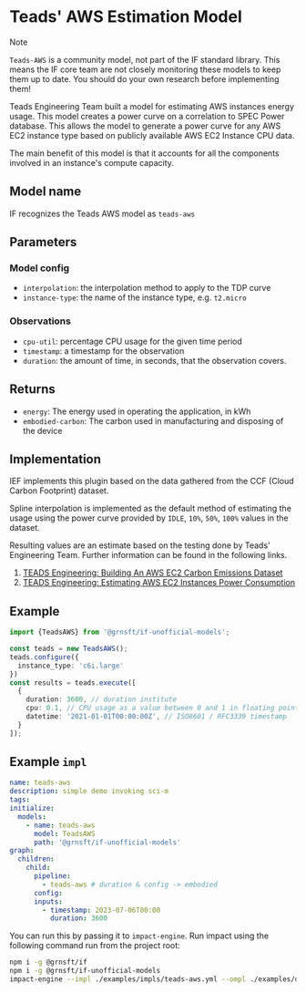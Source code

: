 # Teads' AWS Estimation Model

> [!NOTE]
> `Teads-AWS` is a community model, not part of the IF standard library. This means the IF core team are not closely monitoring these models to keep them up to date. You should do your own research before implementing them!


Teads Engineering Team built a model for estimating AWS instances energy usage. This model creates a power curve on a correlation to SPEC Power database. This allows the model to generate a power curve for any AWS EC2 instance type based on publicly available AWS EC2 Instance CPU data.

The main benefit of this model is that it accounts for all the components involved in an instance's compute capacity.


## Model name

IF recognizes the Teads AWS model as `teads-aws`

## Parameters

### Model config

- `interpolation`: the interpolation method to apply to the TDP curve
- `instance-type`: the name of the instance type, e.g. `t2.micro`

### Observations

- `cpu-util`: percentage CPU usage for the given time period
- `timestamp`: a timestamp for the observation
- `duration`: the amount of time, in seconds, that the observation covers.

## Returns

- `energy`: The energy used in operating the application, in kWh
- `embodied-carbon`: The carbon used in manufacturing and disposing of the device


## Implementation

IEF implements this plugin based on the data gathered from the CCF (Cloud Carbon Footprint) dataset.

Spline interpolation is implemented as the default method of estimating the usage using the power curve provided by `IDLE`, `10%`, `50%`, `100%` values in the dataset.

Resulting values are an estimate based on the testing done by Teads' Engineering Team. Further information can be found in the following links.

1. [TEADS Engineering: Building An AWS EC2 Carbon Emissions Dataset](https://medium.com/teads-engineering/building-an-aws-ec2-carbon-emissions-dataset-3f0fd76c98ac)
2. [TEADS Engineering: Estimating AWS EC2 Instances Power Consumption](https://medium.com/teads-engineering/estimating-aws-ec2-instances-power-consumption-c9745e347959)

## Example
```typescript
import {TeadsAWS} from '@grnsft/if-unofficial-models';

const teads = new TeadsAWS();
teads.configure({
  instance_type: 'c6i.large'
})
const results = teads.execute([
  {
    duration: 3600, // duration institute
    cpu: 0.1, // CPU usage as a value between 0 and 1 in floating point number
    datetime: '2021-01-01T00:00:00Z', // ISO8601 / RFC3339 timestamp
  }
]);
```

## Example `impl`

```yaml
name: teads-aws
description: simple demo invoking sci-m
tags:
initialize:
  models:
    - name: teads-aws
      model: TeadsAWS
      path: '@grnsft/if-unofficial-models'
graph:
  children:
    child:
      pipeline:
        - teads-aws # duration & config -> embodied
      config:
      inputs:
        - timestamp: 2023-07-06T00:00
          duration: 3600
```

You can run this by passing it to `impact-engine`. Run impact using the following command run from the project root:

```sh
npm i -g @grnsft/if
npm i -g @grnsft/if-unofficial-models
impact-engine --impl ./examples/impls/teads-aws.yml --ompl ./examples/ompls/teads-aws.yml
```